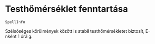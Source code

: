 # Testhőmérséklet fenntartása

`SpellInfo`

Szélsőséges körülmények között is stabil testhőmérsékletet biztosít, E-nként 1 óráig.

